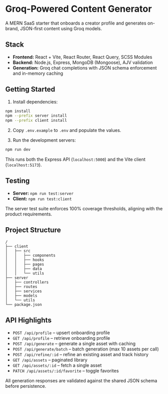 # Groq-Powered Content Generator

A MERN SaaS starter that onboards a creator profile and generates on-brand, JSON-first content using Groq models.

## Stack

- **Frontend:** React + Vite, React Router, React Query, SCSS Modules
- **Backend:** Node.js, Express, MongoDB (Mongoose), AJV validation
- **Generation:** Groq chat completions with JSON schema enforcement and in-memory caching

## Getting Started

1. Install dependencies:

```bash
npm install
npm --prefix server install
npm --prefix client install
```

2. Copy `.env.example` to `.env` and populate the values.

3. Run the development servers:

```bash
npm run dev
```

This runs both the Express API (`localhost:5000`) and the Vite client (`localhost:5173`).

## Testing

- **Server:** `npm run test:server`
- **Client:** `npm run test:client`

The server test suite enforces 100% coverage thresholds, aligning with the product requirements.

## Project Structure

```
/
├── client
│   ├── src
│   │   ├── components
│   │   ├── hooks
│   │   ├── pages
│   │   ├── data
│   │   └── utils
├── server
│   ├── controllers
│   ├── routes
│   ├── services
│   ├── models
│   └── utils
└── package.json
```

## API Highlights

- `POST /api/profile` – upsert onboarding profile
- `GET /api/profile` – retrieve onboarding profile
- `POST /api/generate` – generate a single asset with caching
- `POST /api/generate/batch` – batch generation (max 10 assets per call)
- `POST /api/refine/:id` – refine an existing asset and track history
- `GET /api/assets` – paginated library
- `GET /api/assets/:id` – fetch a single asset
- `PATCH /api/assets/:id/favorite` – toggle favorites

All generation responses are validated against the shared JSON schema before persistence.

